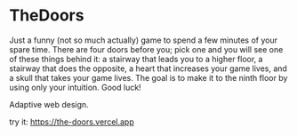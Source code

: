 # TheDoors

Just a funny (not so much actually) game to spend a few minutes of your spare time. 
There are four doors before you; pick one and you will see one of these things behind it: 
a stairway that leads you to a higher floor, a stairway that does the opposite, 
a heart that increases your game lives, and a skull that takes your game lives. 
The goal is to make it to the ninth floor by using only your intuition. Good luck!

Adaptive web design.

try it:
https://the-doors.vercel.app
